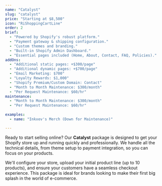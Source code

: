 ```yaml
---
name: "Catalyst"
slug: "catalyst"
price: "Starting at $8,500"
icon: "RiShoppingCartLine"
order: 2
brief:
  - "Powered by Shopify's robust platform."
  - "Payment gateway & shipping configuration."
  - "Custom themes and branding."
  - "Built-in Shopify Admin Dashboard."
  - "Essential pages included (Home, About, Contact, FAQ, Policies)."
addOns:
  - "Additional static pages: +$300/page"
  - "Additional dynamic pages: +$700/page"
  - "Email Marketing: $700"
  - "Loyalty Rewards: $1,000"
  - "Shopify Premium/Custom Domain: Contact"
  - "Month to Month Maintenance: $300/month"
  - "Per Request Maintenance: $60/hr"
maintenance:
  - "Month to Month Maintenance: $300/month"
  - "Per Request Maintenance: $60/hr"
  
examples:
  - name: "Inkxev's Merch (Down for Maintenance)"

---
```


Ready to start selling online? Our **Catalyst** package is designed to get your Shopify store up and running quickly and professionally. We handle all the technical details, from theme setup to payment integration, so you can focus on your products.

We'll configure your store, upload your initial product line (up to 10 products), and ensure your customers have a seamless checkout experience. This package is ideal for brands looking to make their first big splash in the world of e-commerce.